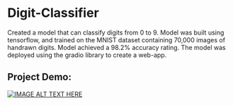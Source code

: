 # Digit-Classifier

Created a model that can classify digits from 0 to 9. Model was built using tensorflow, and trained on the MNIST dataset containing 70,000
images of handrawn digits. Model achieved a 98.2% accuracy rating. The model was deployed using the gradio library to create a web-app.

## Project Demo:

[![IMAGE ALT TEXT HERE](https://img.youtube.com/vi/hczp3NymMwQ/0.jpg)](https://www.youtube.com/watch?v=hczp3NymMwQ)
